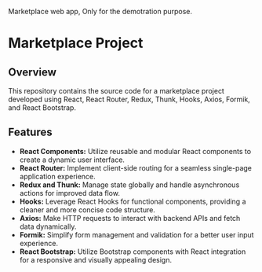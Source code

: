 Marketplace web app, Only for the demotration purpose.

# Marketplace Project

## Overview

This repository contains the source code for a marketplace project developed using React, React Router, Redux, Thunk, Hooks, Axios, Formik, and React Bootstrap.

## Features

- **React Components:** Utilize reusable and modular React components to create a dynamic user interface.
- **React Router:** Implement client-side routing for a seamless single-page application experience.
- **Redux and Thunk:** Manage state globally and handle asynchronous actions for improved data flow.
- **Hooks:** Leverage React Hooks for functional components, providing a cleaner and more concise code structure.
- **Axios:** Make HTTP requests to interact with backend APIs and fetch data dynamically.
- **Formik:** Simplify form management and validation for a better user input experience.
- **React Bootstrap:** Utilize Bootstrap components with React integration for a responsive and visually appealing design.
